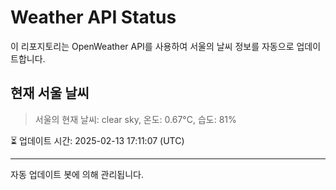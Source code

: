 
# Weather API Status

이 리포지토리는 OpenWeather API를 사용하여 서울의 날씨 정보를 자동으로 업데이트합니다.

## 현재 서울 날씨
> 서울의 현재 날씨: clear sky, 온도: 0.67°C, 습도: 81%

⏳ 업데이트 시간: 2025-02-13 17:11:07 (UTC)

---
자동 업데이트 봇에 의해 관리됩니다.
